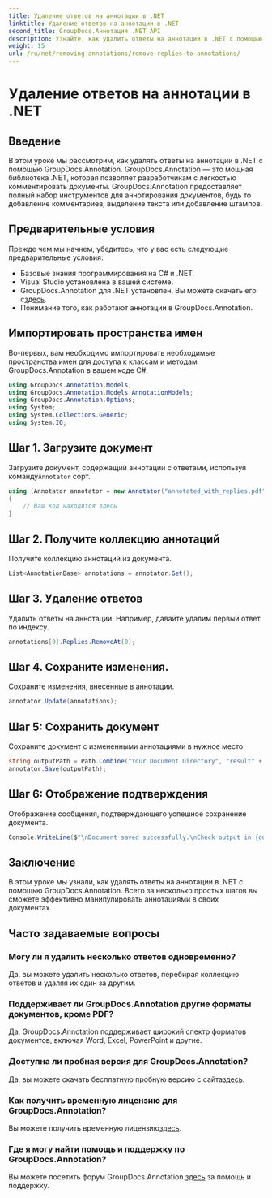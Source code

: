 ```yaml
---
title: Удаление ответов на аннотации в .NET
linktitle: Удаление ответов на аннотации в .NET
second_title: GroupDocs.Аннотация .NET API
description: Узнайте, как удалить ответы на аннотации в .NET с помощью GroupDocs.Annotation. Пошаговое руководство с примерами кода.
weight: 15
url: /ru/net/removing-annotations/remove-replies-to-annotations/
---
```


# Удаление ответов на аннотации в .NET

## Введение
В этом уроке мы рассмотрим, как удалять ответы на аннотации в .NET с помощью GroupDocs.Annotation. GroupDocs.Annotation — это мощная библиотека .NET, которая позволяет разработчикам с легкостью комментировать документы. GroupDocs.Annotation предоставляет полный набор инструментов для аннотирования документов, будь то добавление комментариев, выделение текста или добавление штампов.
## Предварительные условия
Прежде чем мы начнем, убедитесь, что у вас есть следующие предварительные условия:
- Базовые знания программирования на C# и .NET.
- Visual Studio установлена в вашей системе.
-  GroupDocs.Annotation для .NET установлен. Вы можете скачать его с[здесь](https://releases.groupdocs.com/annotation/net/).
- Понимание того, как работают аннотации в GroupDocs.Annotation.

## Импортировать пространства имен
Во-первых, вам необходимо импортировать необходимые пространства имен для доступа к классам и методам GroupDocs.Annotation в вашем коде C#.
```csharp
using GroupDocs.Annotation.Models;
using GroupDocs.Annotation.Models.AnnotationModels;
using GroupDocs.Annotation.Options;
using System;
using System.Collections.Generic;
using System.IO;
```
## Шаг 1. Загрузите документ
 Загрузите документ, содержащий аннотации с ответами, используя команду`Annotator` сорт.
```csharp
using (Annotator annotator = new Annotator("annotated_with_replies.pdf"))
{
    // Ваш код находится здесь
}
```
## Шаг 2. Получите коллекцию аннотаций
Получите коллекцию аннотаций из документа.
```csharp
List<AnnotationBase> annotations = annotator.Get();
```
## Шаг 3. Удаление ответов
Удалить ответы на аннотации. Например, давайте удалим первый ответ по индексу.
```csharp
annotations[0].Replies.RemoveAt(0);
```
## Шаг 4. Сохраните изменения.
Сохраните изменения, внесенные в аннотации.
```csharp
annotator.Update(annotations);
```
## Шаг 5: Сохранить документ
Сохраните документ с измененными аннотациями в нужное место.
```csharp
string outputPath = Path.Combine("Your Document Directory", "result" + Path.GetExtension("input.pdf"));
annotator.Save(outputPath);
```
## Шаг 6: Отображение подтверждения
Отображение сообщения, подтверждающего успешное сохранение документа.
```csharp
Console.WriteLine($"\nDocument saved successfully.\nCheck output in {outputPath}.");
```

## Заключение
В этом уроке мы узнали, как удалять ответы на аннотации в .NET с помощью GroupDocs.Annotation. Всего за несколько простых шагов вы сможете эффективно манипулировать аннотациями в своих документах.
## Часто задаваемые вопросы
### Могу ли я удалить несколько ответов одновременно?
Да, вы можете удалить несколько ответов, перебирая коллекцию ответов и удаляя их один за другим.
### Поддерживает ли GroupDocs.Annotation другие форматы документов, кроме PDF?
Да, GroupDocs.Annotation поддерживает широкий спектр форматов документов, включая Word, Excel, PowerPoint и другие.
### Доступна ли пробная версия для GroupDocs.Annotation?
 Да, вы можете скачать бесплатную пробную версию с сайта[здесь](https://releases.groupdocs.com/).
### Как получить временную лицензию для GroupDocs.Annotation?
 Вы можете получить временную лицензию[здесь](https://purchase.groupdocs.com/temporary-license/).
### Где я могу найти помощь и поддержку по GroupDocs.Annotation?
 Вы можете посетить форум GroupDocs.Annotation.[здесь](https://forum.groupdocs.com/c/annotation/10) за помощь и поддержку.